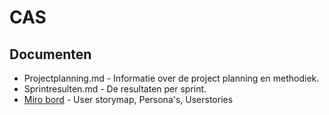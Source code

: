# CAS

## Documenten
- Projectplanning.md 	- Informatie over de project planning en methodiek.
- Sprintresulten.md 	- De resultaten per sprint.
- [Miro bord](https://miro.com/app/board/uXjVPQawkOg=/?share_link_id=314701677430)		- User storymap, Persona's, Userstories
